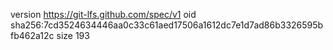 version https://git-lfs.github.com/spec/v1
oid sha256:7cd3524634446aa0c33c61aed17506a1612dc7e1d7ad86b3326595bfb462a12c
size 193
